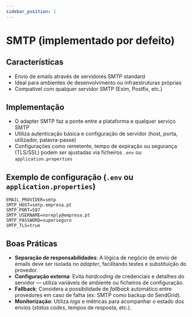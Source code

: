 ```yaml
---
sidebar_position: 1
---
```


# SMTP (implementado por defeito)

## Características

- Envio de emails através de servidores SMTP standard  
- Ideal para ambientes de desenvolvimento ou infraestruturas próprias  
- Compatível com qualquer servidor SMTP (Exim, Postfix, etc.)

## Implementação

- O adapter SMTP faz a ponte entre a plataforma e qualquer serviço SMTP  
- Utiliza autenticação básica e configuração de servidor (host, porta, utilizador, palavra-passe)  
- Configurações como remetente, tempo de expiração ou segurança (TLS/SSL) podem ser ajustadas via ficheiros `.env` ou `application.properties`

## Exemplo de configuração (`.env` ou `application.properties`)

```properties
EMAIL_PROVIDER=smtp
SMTP_HOST=smtp.empresa.pt
SMTP_PORT=587
SMTP_USERNAME=noreply@empresa.pt
SMTP_PASSWORD=superseguro
SMTP_TLS=true
```

## Boas Práticas
- **Separação de responsabilidades**: A lógica de negócio de envio de emails deve ser isolada no *adapter*, facilitando testes e substituição do provedor.
- **Configuração externa**: Evita *hardcoding* de credenciais e detalhes do servidor — utiliza variáveis de ambiente ou ficheiros de configuração.
- **Fallback**: Considera a possibilidade de *fallback* automático entre provedores em caso de falha (ex: SMTP como backup do SendGrid).
- **Monitorização**: Utiliza *logs* e métricas para acompanhar o estado dos envios (*status codes*, tempos de resposta, etc.).
